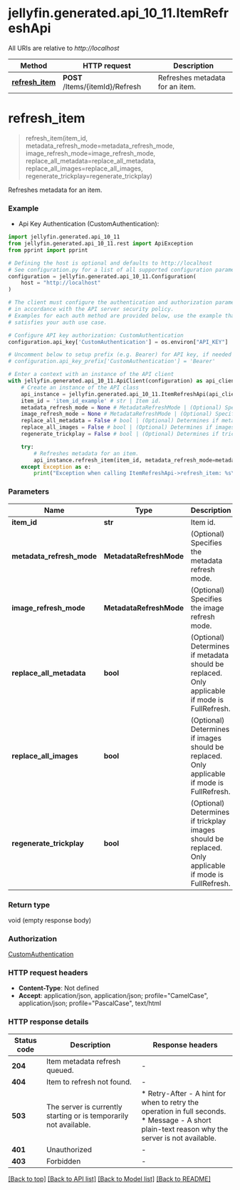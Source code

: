 # jellyfin.generated.api_10_11.ItemRefreshApi

All URIs are relative to *http://localhost*

Method | HTTP request | Description
------------- | ------------- | -------------
[**refresh_item**](ItemRefreshApi.md#refresh_item) | **POST** /Items/{itemId}/Refresh | Refreshes metadata for an item.


# **refresh_item**
> refresh_item(item_id, metadata_refresh_mode=metadata_refresh_mode, image_refresh_mode=image_refresh_mode, replace_all_metadata=replace_all_metadata, replace_all_images=replace_all_images, regenerate_trickplay=regenerate_trickplay)

Refreshes metadata for an item.

### Example

* Api Key Authentication (CustomAuthentication):

```python
import jellyfin.generated.api_10_11
from jellyfin.generated.api_10_11.rest import ApiException
from pprint import pprint

# Defining the host is optional and defaults to http://localhost
# See configuration.py for a list of all supported configuration parameters.
configuration = jellyfin.generated.api_10_11.Configuration(
    host = "http://localhost"
)

# The client must configure the authentication and authorization parameters
# in accordance with the API server security policy.
# Examples for each auth method are provided below, use the example that
# satisfies your auth use case.

# Configure API key authorization: CustomAuthentication
configuration.api_key['CustomAuthentication'] = os.environ["API_KEY"]

# Uncomment below to setup prefix (e.g. Bearer) for API key, if needed
# configuration.api_key_prefix['CustomAuthentication'] = 'Bearer'

# Enter a context with an instance of the API client
with jellyfin.generated.api_10_11.ApiClient(configuration) as api_client:
    # Create an instance of the API class
    api_instance = jellyfin.generated.api_10_11.ItemRefreshApi(api_client)
    item_id = 'item_id_example' # str | Item id.
    metadata_refresh_mode = None # MetadataRefreshMode | (Optional) Specifies the metadata refresh mode. (optional) (default to None)
    image_refresh_mode = None # MetadataRefreshMode | (Optional) Specifies the image refresh mode. (optional) (default to None)
    replace_all_metadata = False # bool | (Optional) Determines if metadata should be replaced. Only applicable if mode is FullRefresh. (optional) (default to False)
    replace_all_images = False # bool | (Optional) Determines if images should be replaced. Only applicable if mode is FullRefresh. (optional) (default to False)
    regenerate_trickplay = False # bool | (Optional) Determines if trickplay images should be replaced. Only applicable if mode is FullRefresh. (optional) (default to False)

    try:
        # Refreshes metadata for an item.
        api_instance.refresh_item(item_id, metadata_refresh_mode=metadata_refresh_mode, image_refresh_mode=image_refresh_mode, replace_all_metadata=replace_all_metadata, replace_all_images=replace_all_images, regenerate_trickplay=regenerate_trickplay)
    except Exception as e:
        print("Exception when calling ItemRefreshApi->refresh_item: %s\n" % e)
```



### Parameters


Name | Type | Description  | Notes
------------- | ------------- | ------------- | -------------
 **item_id** | **str**| Item id. | 
 **metadata_refresh_mode** | **MetadataRefreshMode**| (Optional) Specifies the metadata refresh mode. | [optional] [default to None]
 **image_refresh_mode** | **MetadataRefreshMode**| (Optional) Specifies the image refresh mode. | [optional] [default to None]
 **replace_all_metadata** | **bool**| (Optional) Determines if metadata should be replaced. Only applicable if mode is FullRefresh. | [optional] [default to False]
 **replace_all_images** | **bool**| (Optional) Determines if images should be replaced. Only applicable if mode is FullRefresh. | [optional] [default to False]
 **regenerate_trickplay** | **bool**| (Optional) Determines if trickplay images should be replaced. Only applicable if mode is FullRefresh. | [optional] [default to False]

### Return type

void (empty response body)

### Authorization

[CustomAuthentication](README.md#CustomAuthentication)

### HTTP request headers

 - **Content-Type**: Not defined
 - **Accept**: application/json, application/json; profile="CamelCase", application/json; profile="PascalCase", text/html

### HTTP response details

| Status code | Description | Response headers |
|-------------|-------------|------------------|
**204** | Item metadata refresh queued. |  -  |
**404** | Item to refresh not found. |  -  |
**503** | The server is currently starting or is temporarily not available. |  * Retry-After - A hint for when to retry the operation in full seconds. <br>  * Message - A short plain-text reason why the server is not available. <br>  |
**401** | Unauthorized |  -  |
**403** | Forbidden |  -  |

[[Back to top]](#) [[Back to API list]](README.md#documentation-for-api-endpoints) [[Back to Model list]](README.md#documentation-for-models) [[Back to README]](README.md)

